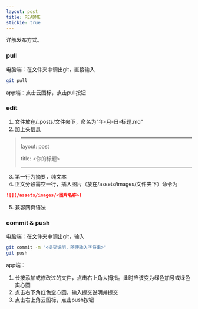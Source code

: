 ```yaml
---
layout: post
title: README
stickie: true
---
```


详解发布方式。

<!--more-->

### pull

电脑端：在文件夹中调出git，直接输入
```bash
git pull
```

app端：点击云图标，点击pull按钮
### edit

1. 文件放在/_posts/文件夹下，命名为"年-月-日-标题.md"
2. 加上头信息
> ---
> 
> layout: post
> 
> title: <你的标题>
> 
> ---

3. 第一行为摘要，纯文本
4. 正文分段需空一行，插入图片（放在/assets/images/文件夹下）命令为
```markdown
![](/assets/images/<图片名称>)
```
5. 兼容网页语法

### commit & push

电脑端：在文件夹中调出git，输入
```bash
git commit -m "<提交说明，随便输入字符串>"
git push
```

app端：

1. 长按添加或修改过的文件，点击右上角大拇指。此时应该变为绿色加号或绿色实心圆
2. 点击右下角红色空心圆，输入提交说明并提交
3. 点击右上角云图标，点击push按钮
